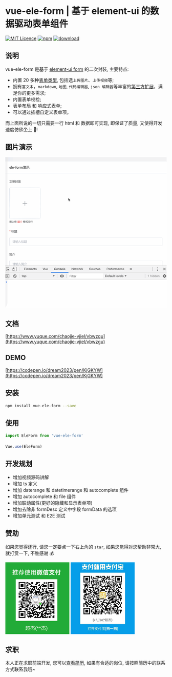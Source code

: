 # vue-ele-form | 基于 element-ui 的数据驱动表单组件

[![MIT Licence](https://badges.frapsoft.com/os/mit/mit.svg)](https://opensource.org/licenses/mit-license.php)
[![npm](https://img.shields.io/npm/v/vue-ele-form.svg)](https://www.npmjs.com/package/vue-ele-form)
[![download](https://img.shields.io/npm/dw/vue-ele-form.svg)](https://npmcharts.com/compare/vue-ele-form?minimal=true)

## 说明

vue-ele-form 是基于 [element-ui form](https://element.eleme.cn/#/zh-CN/component/form) 的二次封装, 主要特点:

- 内置 20 多种[表单类型](https://www.yuque.com/chaojie-vjiel/vbwzgu/kz163g), 包括选`上传图片`、`上传视频`等;
- 拥有`富文本`，`markdown`, `地图`, `代码编辑器`, `json 编辑器`等丰富的[第三方扩展](https://www.yuque.com/chaojie-vjiel/vbwzgu/inlpxy)，满足你的更多需求;
- 内置表单校检;
- 表单布局 和 响应式表单;
- 可以通过插槽自定义表单项。

而上面所说的一切只需要一行 html 和 数据即可实现, 即保证了质量, 又使得开发速度仿佛坐上 🚀!

## 图片演示

[![演示图](https://raw.githubusercontent.com/dream2023/images/master/vue-ele-form.i8p4mna581b.gif)](https://codepen.io/dream2023/pen/KjGKYW)

## 文档

[https://www.yuque.com/chaojie-vjiel/vbwzgu](https://www.yuque.com/chaojie-vjiel/vbwzgu)

## DEMO

[https://codepen.io/dream2023/pen/KjGKYW](https://codepen.io/dream2023/pen/KjGKYW)

## 安装

```bash
npm install vue-ele-form --save
```

## 使用

```js
import EleForm from 'vue-ele-form'

Vue.use(EleForm)
```

## 开发规划

- 增加视频源码讲解
- 增加 ts 定义
- 增加 daterange 和 datetimerange 和 autocomplete 组件
- 增加 autocomplete 和 file 组件
- 增加联动属性(更好的隐藏和显示表单项)
- 增加去除非 formDesc 定义中字段 formData 的选项
- 增加单元测试 和 E2E 测试

## 赞助

如果您觉得还行, 请您一定要点一下右上角的 `star`, 如果您觉得对您帮助非常大, 就打赏一下, 不胜感谢 💰

<img width="200"  src="https://raw.githubusercontent.com/dream2023/images/master/WechatIMG969.h2bre65hrl6.png" />

<img width="200"  src="https://raw.githubusercontent.com/dream2023/images/master/WechatIMG968.u0pxwvwxyrh.jpeg" />

## 求职

本人正在求职前端开发, 您可以[查看简历](https://www.yuque.com/chaojie-vjiel/vbwzgu/uwgcr1), 如果有合适的岗位, 请按照简历中的联系方式联系我哦~
